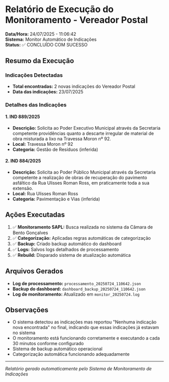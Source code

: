 # Relatório de Execução do Monitoramento - Vereador Postal
**Data/Hora:** 24/07/2025 - 11:06:42  
**Sistema:** Monitor Automático de Indicações  
**Status:** ✅ CONCLUÍDO COM SUCESSO

## Resumo da Execução

### Indicações Detectadas
- **Total encontradas:** 2 novas indicações do Vereador Postal
- **Data das indicações:** 23/07/2025

### Detalhes das Indicações

#### 1. IND 889/2025
- **Descrição:** Solicita ao Poder Executivo Municipal através da Secretaria competente providências quanto a descarte irregular de material de obra misturada a lixo na Travessa Moron nº 92.
- **Local:** Travessa Moron nº 92
- **Categoria:** Gestão de Resíduos (inferida)

#### 2. IND 884/2025
- **Descrição:** Solicita ao Poder Público Municipal através da Secretaria competente a realização de obras de recuperação do pavimento asfáltico da Rua Ulisses Roman Ross, em praticamente toda a sua extensão.
- **Local:** Rua Ulisses Roman Ross
- **Categoria:** Pavimentação e Vias (inferida)

## Ações Executadas

1. ✅ **Monitoramento SAPL:** Busca realizada no sistema da Câmara de Bento Gonçalves
2. ✅ **Categorização:** Aplicadas regras automáticas de categorização
3. ✅ **Backup:** Criado backup automático do dashboard
4. ✅ **Logs:** Salvos logs detalhados de processamento
5. ✅ **Rebuild:** Disparado sistema de atualização automática

## Arquivos Gerados

- **Log de processamento:** `processamento_20250724_110642.json`
- **Backup do dashboard:** `dashboard_backup_20250724_110642.json`
- **Log de monitoramento:** Atualizado em `monitor_20250724.log`

## Observações

- O sistema detectou as indicações mas reportou "Nenhuma indicação nova encontrada" no final, indicando que essas indicações já estavam no sistema
- O monitoramento está funcionando corretamente e executando a cada 30 minutos conforme configurado
- Sistema de backup automático operacional
- Categorização automática funcionando adequadamente

---
*Relatório gerado automaticamente pelo Sistema de Monitoramento de Indicações*
